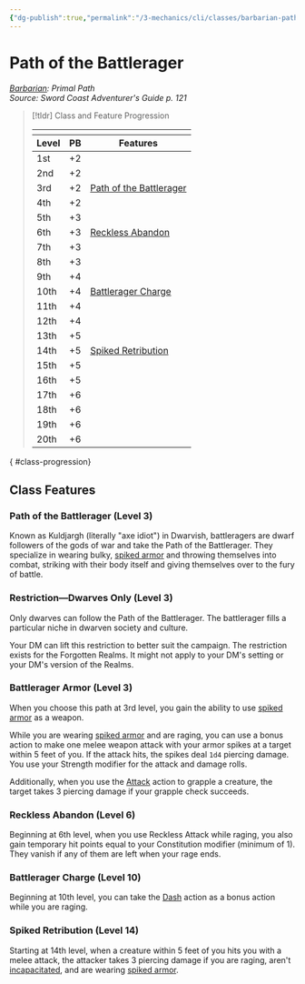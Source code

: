 ```yaml
---
{"dg-publish":true,"permalink":"/3-mechanics/cli/classes/barbarian-path-of-the-battlerager-scag/","tags":["ttrpg-cli/compendium/src/5e/scag","ttrpg-cli/subclass/barbarian/battlerager"],"noteIcon":""}
---
```


# Path of the Battlerager
*[Barbarian](./barbarian.md): Primal Path*  
*Source: Sword Coast Adventurer's Guide p. 121*  

> [!tldr] Class and Feature Progression
> 
> <table class="class-progression">
> <thead>
> <tr><th colspan='3'></th></tr>
> <tr class="class-progression"><th class"level">Level</th><th class"pb">PB</th><th class"feature">Features</th></tr>
> </thead><tbody>
> <tr class="class-progression"><td class"level">1st</td><td class"pb">+2</td><td class"feature"></td></tr>
> <tr class="class-progression"><td class"level">2nd</td><td class"pb">+2</td><td class"feature"></td></tr>
> <tr class="class-progression"><td class"level">3rd</td><td class"pb">+2</td><td class"feature"><a href='#Path of the Battlerager (Level 3)' class='internal-link'>Path of the Battlerager</a></td></tr>
> <tr class="class-progression"><td class"level">4th</td><td class"pb">+2</td><td class"feature"></td></tr>
> <tr class="class-progression"><td class"level">5th</td><td class"pb">+3</td><td class"feature"></td></tr>
> <tr class="class-progression"><td class"level">6th</td><td class"pb">+3</td><td class"feature"><a href='#Reckless Abandon (Level 6)' class='internal-link'>Reckless Abandon</a></td></tr>
> <tr class="class-progression"><td class"level">7th</td><td class"pb">+3</td><td class"feature"></td></tr>
> <tr class="class-progression"><td class"level">8th</td><td class"pb">+3</td><td class"feature"></td></tr>
> <tr class="class-progression"><td class"level">9th</td><td class"pb">+4</td><td class"feature"></td></tr>
> <tr class="class-progression"><td class"level">10th</td><td class"pb">+4</td><td class"feature"><a href='#Battlerager Charge (Level 10)' class='internal-link'>Battlerager Charge</a></td></tr>
> <tr class="class-progression"><td class"level">11th</td><td class"pb">+4</td><td class"feature"></td></tr>
> <tr class="class-progression"><td class"level">12th</td><td class"pb">+4</td><td class"feature"></td></tr>
> <tr class="class-progression"><td class"level">13th</td><td class"pb">+5</td><td class"feature"></td></tr>
> <tr class="class-progression"><td class"level">14th</td><td class"pb">+5</td><td class"feature"><a href='#Spiked Retribution (Level 14)' class='internal-link'>Spiked Retribution</a></td></tr>
> <tr class="class-progression"><td class"level">15th</td><td class"pb">+5</td><td class"feature"></td></tr>
> <tr class="class-progression"><td class"level">16th</td><td class"pb">+5</td><td class"feature"></td></tr>
> <tr class="class-progression"><td class"level">17th</td><td class"pb">+6</td><td class"feature"></td></tr>
> <tr class="class-progression"><td class"level">18th</td><td class"pb">+6</td><td class"feature"></td></tr>
> <tr class="class-progression"><td class"level">19th</td><td class"pb">+6</td><td class"feature"></td></tr>
> <tr class="class-progression"><td class"level">20th</td><td class"pb">+6</td><td class"feature"></td></tr>
> </tbody></table>
{ #class-progression}




## Class Features

### Path of the Battlerager (Level 3)

Known as Kuldjargh (literally "axe idiot") in Dwarvish, battleragers are dwarf followers of the gods of war and take the Path of the Battlerager. They specialize in wearing bulky, [spiked armor](3-Mechanics/CLI/items/spiked-armor-scag.md) and throwing themselves into combat, striking with their body itself and giving themselves over to the fury of battle.

### Restriction—Dwarves Only (Level 3)

Only dwarves can follow the Path of the Battlerager. The battlerager fills a particular niche in dwarven society and culture.

Your DM can lift this restriction to better suit the campaign. The restriction exists for the Forgotten Realms. It might not apply to your DM's setting or your DM's version of the Realms.

### Battlerager Armor (Level 3)

When you choose this path at 3rd level, you gain the ability to use [spiked armor](3-Mechanics/CLI/items/spiked-armor-scag.md) as a weapon.

While you are wearing [spiked armor](3-Mechanics/CLI/items/spiked-armor-scag.md) and are raging, you can use a bonus action to make one melee weapon attack with your armor spikes at a target within 5 feet of you. If the attack hits, the spikes deal `1d4` piercing damage. You use your Strength modifier for the attack and damage rolls.

Additionally, when you use the [Attack](3-Mechanics/CLI/rules/actions.md#Attack) action to grapple a creature, the target takes 3 piercing damage if your grapple check succeeds.

### Reckless Abandon (Level 6)

Beginning at 6th level, when you use Reckless Attack while raging, you also gain temporary hit points equal to your Constitution modifier (minimum of 1). They vanish if any of them are left when your rage ends.

### Battlerager Charge (Level 10)

Beginning at 10th level, you can take the [Dash](3-Mechanics/CLI/rules/actions.md#Dash) action as a bonus action while you are raging.

### Spiked Retribution (Level 14)

Starting at 14th level, when a creature within 5 feet of you hits you with a melee attack, the attacker takes 3 piercing damage if you are raging, aren't [incapacitated](3-Mechanics/CLI/rules/conditions.md#Incapacitated), and are wearing [spiked armor](3-Mechanics/CLI/items/spiked-armor-scag.md).